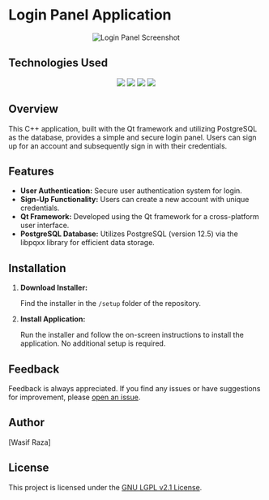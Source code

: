 # Login Panel Application

<p align="center">
  <img src="https://example.com/path/to/your-application-screenshot.png" alt="Login Panel Screenshot">
</p>

## Technologies Used

<p align="center">
  <a href="#"><img src="https://img.shields.io/badge/C%2B%2B-20-blue?style=for-the-badge&labelColor=yellow&logo=c%2B%2B&logoColor=yellow"></a>
  <a href="#"><img src="https://img.shields.io/badge/PostgreSQL-12.5-blue?style=for-the-badge&labelColor=blue&logo=postgresql&logoColor=blue"></a>
  <a href="#"><img src="https://img.shields.io/badge/libpqxx-7.8.1-blue?style=for-the-badge&labelColor=orange&logo=c%2B%2B&logoColor=orange"></a>
  <a href="#"><img src="https://img.shields.io/badge/Qt-6.5.3-blue?style=for-the-badge&labelColor=black&logo=qt&logoColor=black"></a>
</p>

## Overview

This C++ application, built with the Qt framework and utilizing PostgreSQL as the database, provides a simple and secure login panel. Users can sign up for an account and subsequently sign in with their credentials.

## Features

- **User Authentication:** Secure user authentication system for login.
- **Sign-Up Functionality:** Users can create a new account with unique credentials.
- **Qt Framework:** Developed using the Qt framework for a cross-platform user interface.
- **PostgreSQL Database:** Utilizes PostgreSQL (version 12.5) via the libpqxx library for efficient data storage.

## Installation

1. **Download Installer:**

    Find the installer in the `/setup` folder of the repository.

2. **Install Application:**

    Run the installer and follow the on-screen instructions to install the application. No additional setup is required.


## Feedback

Feedback is always appreciated. If you find any issues or have suggestions for improvement, please [open an issue](https://github.com/WasifRazaSyed/PostgreSQL/issues).

## Author

[Wasif Raza]

## License

This project is licensed under the [GNU LGPL v2.1 License](LICENSE).
